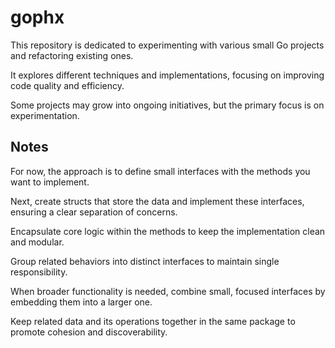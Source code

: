 # gophx

This repository is dedicated to experimenting with various small Go projects and refactoring existing ones.

It explores different techniques and implementations, focusing on improving code quality and efficiency.

Some projects may grow into ongoing initiatives, but the primary focus is on experimentation.

## Notes

For now, the approach is to define small interfaces with the methods you want to implement.

Next, create structs that store the data and implement these interfaces, ensuring a clear separation of concerns.

Encapsulate core logic within the methods to keep the implementation clean and modular.

Group related behaviors into distinct interfaces to maintain single responsibility.

When broader functionality is needed, combine small, focused interfaces by embedding them into a larger one.

Keep related data and its operations together in the same package to promote cohesion and discoverability.
